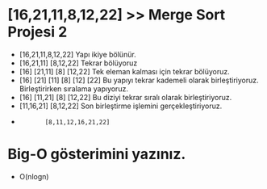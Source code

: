 # [16,21,11,8,12,22] >> Merge Sort Projesi 2  
 - [16,21,11,8,12,22] Yapı ikiye bölünür.
 -   [16,21,11]               [8,12,22]        Tekrar bölüyoruz
 -  [16]    [21,11]         [8]    [12,22]     Tek eleman kalması için tekrar bölüyoruz.
 -  [16]   [21] [11]        [8]   [12] [22]    Bu yapıyı tekrar kademeli olarak birleştiriyoruz. Birleştirirken sıralama yapıyoruz.
 -  [16]    [11,21]         [8]    [12,22]     Bu diziyi tekrar sıralı olarak birleştiriyoruz.
 -    [11,16,21]              [8,12,22]        Son birleştirme işlemini gerçekleştiriyoruz.  
 -            [8,11,12,16,21,22]
 
 # Big-O gösterimini yazınız.
 - O(nlogn)  
